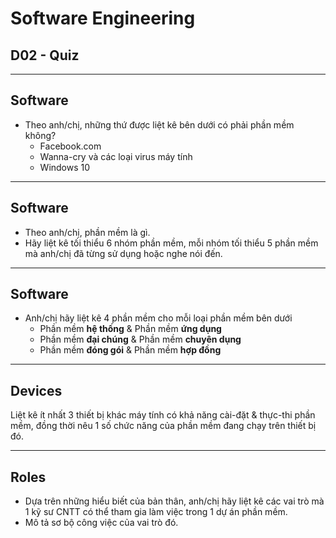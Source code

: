 # Software Engineering
## D02 - Quiz

---

## Software
				
- Theo anh/chị, những thứ được liệt kê bên dưới có phải phần mềm không?
  - Facebook.com
  - Wanna-cry và các loại virus máy tính
  - Windows 10

---

## Software
				
- Theo anh/chị, phần mềm là gì.
- Hãy liệt kê tối thiểu 6 nhóm phần mềm, mỗi nhóm tối thiểu 5 phần mềm mà anh/chị đã từng sử dụng hoặc nghe nói đến.

---

## Software
				
- Anh/chị hãy liệt kê 4 phần mềm cho mỗi loại phần mềm bên dưới
  - Phần mềm **hệ thống** & Phần mềm **ứng dụng**
  - Phần mềm **đại chúng** & Phần mềm **chuyên dụng**
  - Phần mềm **đóng gói** & Phần mềm **hợp đồng**

---

## Devices
				
Liệt kê ít nhất 3 thiết bị khác máy tính có khả năng cài-đặt & thực-thi phần mềm, đồng thời nêu 1 số chức năng của phần mềm đang chạy trên thiết bị đó.

---

## Roles

- Dựa trên những hiểu biết của bản thân, anh/chị hãy liệt kê các vai trò mà 1 kỹ sư CNTT có thể tham gia làm việc trong 1 dự án phần mềm.
- Mô tả sơ bộ công việc của vai trò đó.